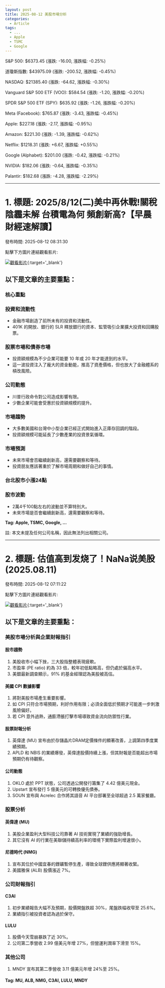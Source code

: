 ```yaml
---
layout: post
title: 2025-08-12 美股市場分析
categories:
  - Article
tags:
  - ...
  - Apple
  - TSMC
  - Google
---
```



S&P 500: $6373.45 (漲跌: -16.00, 漲跌幅: -0.25%)


道瓊斯指數: $43975.09 (漲跌: -200.52, 漲跌幅: -0.45%)


NASDAQ: $21385.40 (漲跌: -64.62, 漲跌幅: -0.30%)


Vanguard S&P 500 ETF (VOO): $584.54 (漲跌: -1.20, 漲跌幅: -0.20%)


SPDR S&P 500 ETF (SPY): $635.92 (漲跌: -1.26, 漲跌幅: -0.20%)


Meta (Facebook): $765.87 (漲跌: -3.43, 漲跌幅: -0.45%)


Apple: $227.18 (漲跌: -2.17, 漲跌幅: -0.95%)


Amazon: $221.30 (漲跌: -1.39, 漲跌幅: -0.62%)


Netflix: $1218.31 (漲跌: +6.67, 漲跌幅: +0.55%)


Google (Alphabet): $201.00 (漲跌: -0.42, 漲跌幅: -0.21%)


NVIDIA: $182.06 (漲跌: -0.64, 漲跌幅: -0.35%)


Palantir: $182.68 (漲跌: -4.28, 漲跌幅: -2.29%)



---
# 1. 標題: 2025/8/12(二)美中再休戰!關稅陰霾未解 台積電為何 頻創新高?【早晨財經速解讀】
發布時間: 2025-08-12 08:31:30

點擊下方圖片連結觀看影片:

 [![觀看影片](https://i.ytimg.com/vi/PQ5A8dqvnO4/sddefault_live.jpg)](https://www.youtube.com/watch?v=PQ5A8dqvnO4){:target='_blank'}

## 以下是文章的主要重點：

### 核心重點
### 投資和流動性
- 金融市場創造了前所未有的投資和流動性。
- 401K 的開放、銀行的 SLR 釋放銀行的資本、監管吸引企業擴大投資和回購股票。

### 股票市場和債券市場
- 投資額規模為不少企業可能要 10 年或 20 年才能達到的水平。
- 這一波投資注入了龐大的資金動能，推高了資產價格，但也放大了金融體系的槓改風險。

### 公司動態
- 川普行政命令對公司造成影響有限。
- 少數企業可能會受惠於投資額規模的提升。

### 市場趨勢
- 大多數美國和台灣中小型企業已經正式開始進入正庫存回調的階段。
- 投資額規模可能延長了少數產業的投資景氣循環。

### 市場預測
- 未來市場會否繼續創新高，還需要觀察和等待。
- 投資朋友應該著重於了解市場周期和做好自己的事情。

### 台北股市小漲24點

### 股市波動
- 2萬4千100點左右的波動並不算特別大。
- 未來市場是否會繼續創新高，還需要觀察和等待。

**Tag: Apple, TSMC, Google, ...**

註: 本文未提及任何公司名稱，因此無法列出相關公司。

---
# 2. 標題: 估值高到发烧了！NaNa说美股(2025.08.11)
發布時間: 2025-08-12 07:11:22

點擊下方圖片連結觀看影片:

 [![觀看影片](https://i.ytimg.com/vi/K8IPjxV45Ow/sddefault.jpg)](https://www.youtube.com/watch?v=K8IPjxV45Ow){:target='_blank'}

## 以下是文章的主要重點：

### 美股市場分析與企業財報指引
#### 股市趨勢
1. 美股收市小幅下挫，三大股指整體表現疲軟。
2. 市盈率 (PE ratio) 約為 33 倍，較年初低點略高，但仍處於偏高水平。
3. 美銀最新調查顯示，91% 的基金經理認為美股被高估。

#### 美國 CPI 數據影響
1. 將對美股市場產生重要影響。
2. 如 CPI 只符合市場預期，利好作用有限；必須全面低於預期才可能進一步刺激風險偏好。
3. 若 CPI 意外過熱，通膨滯脹打擊市場導致資金流向防禦性行業。

#### 股票財報分析
1. 英偉達 (MU) 宣布由於存儲晶片DRAM定價條件的顯著改善，上調第四季度業績預期。
2. APLD 和 NBIS 的業績爆發，英偉達股價持續上漲，但其財報是否能超出市場預期仍有待觀察。

#### 公司動態
1. OKLO 處於 PPT 狀態，公司透過公開發行籌集了 4.42 億美元現金。
2. Upstart 宣布發行 5 億美元的可轉換優先債券。
3. SOUN 宣布與 Acrelec 合作將其語音 AI 平台部署至全球超過 2.5 萬家餐廳。

### 股票分析

#### 英偉達 (MU)
1. 美股企業盈利大型科技公司靠著 AI 技術實現了業績的強勁增長。
2. 其它沒有 AI 的行業在美聯儲持續高利率的環境下實際盈利增速很小。

#### 尼德時代 (NMG)
1. 宣布其位於中國宜春的鋰礦暫停生產，導致全球鋰供應將顯著收緊。
2. 美國雅保 (ALB) 股價漲近 7%。

### 公司財報指引
#### C3AI
1. 初步業績報告大幅不及預期，股價開盤跌超 30%，尾盤跌幅收窄至 25.6%。
2. 業績指引被投資者認為過於保守。

#### LULU
1. 股價今天雪崩暴跌了近 30%。
2. 公司第二季營收 2.99 億美元年增 27%，但營運利潤率下滑至 15%。

### 其他公司
1. MNDY 宣布其第二季營收 3.11 億美元年增 24%至 25%。
#### Tag: MU, ALB, NMG, C3AI, LULU, MNDY

